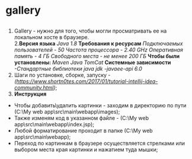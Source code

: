 # gallery
##  
  1. Gallery - нужно для того, чтобы могли просматривать ее на локальном хосте в браузере.  
  2.**Версия языка** 
  *Java 1.8*
    **Требования к ресурсам**
       *Подключаемых пользователей - 50
        Частота процессора - 2.40 GHz
        Оперативная память - 4 ГБ
        Свободного места - не менее 200 ГБ*
        **Чтобы были установлены:** 
                 *Maven
                  Java
                  TomCat*
                      **Системные зависимости**
               *-Стандартные библиотеки java jdk
                -javaee-api 6.0*
   3. Шаги по установке, сборке, запуску - *(https://www.shortn0tes.com/2017/01/tutorial-intellij-idea-community.html)*;
   4. **Инструкция**
   - Чтобы добавить\удалить картинки - заходим в директорию по пути (С:\My web app\src\main\webapp\images);
   - Также изменям код в указанном файле - (С:\My web app\src\main\webapp\index.jsp);
   - Любой форматирование проходит в папке (С:\My web app\src\main\webapp\);
   - Переход по картинкам в браузере осуществляется стрелками или выбором места края картинки и нажатием туда мышки;
